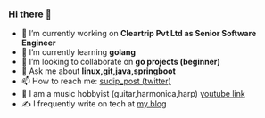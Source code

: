 ### Hi there 👋

<!--
**sudipbhandari126/sudipbhandari126** is a ✨ _special_ ✨ repository because its `README.md` (this file) appears on your GitHub profile.
-->

- 🔭 I’m currently working on **Cleartrip Pvt Ltd as Senior Software Engineer**
- 🌱 I’m currently learning **golang**
- 👯 I’m looking to collaborate on **go projects (beginner)**
- 💬 Ask me about **linux,git,java,springboot**
- 📫 How to reach me: [sudip_post (twitter)](https://twitter.com/sudip_post)
- 🎸 I am a music hobbyist (guitar,harmonica,harp) [youtube link](https://www.youtube.com/channel/UCNqNfBGSHyL42nRC_ZBodNA?view_as=subscriber)
- ✍️ I frequently write on tech at [my blog](http://sudipbhandari126.github.io)

